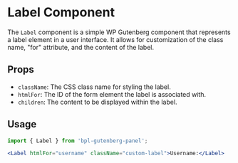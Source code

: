 # Label Component

The `Label` component is a simple WP Gutenberg component that represents a label element in a user interface. It allows for customization of the class name, "for" attribute, and the content of the label.

## Props

- `className`: The CSS class name for styling the label.
- `htmlFor`: The ID of the form element the label is associated with.
- `children`: The content to be displayed within the label.

## Usage

```jsx
import { Label } from 'bpl-gutenberg-panel';

<Label htmlFor="username" className="custom-label">Username:</Label>